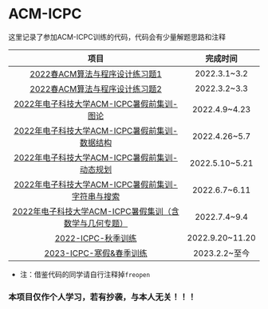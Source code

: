 # ACM-ICPC
 这里记录了参加ACM-ICPC训练的代码，代码会有少量解题思路和注释

|                             项目                             |    完成时间     |
| :----------------------------------------------------------: | :-------------: |
| [2022春ACM算法与程序设计练习题1](https://github.com/LRL52/ACM-ICPC/tree/master/2022春ACM算法与程序设计练习题1) |  2022.3.1~3.2   |
| [2022春ACM算法与程序设计练习题2](https://github.com/LRL52/ACM-ICPC/tree/master/2022春ACM算法与程序设计练习题2) |  2022.3.2~3.3   |
| [2022年电子科技大学ACM-ICPC暑假前集训-图论](https://github.com/LRL52/ACM-ICPC/tree/master/2022%E5%B9%B4%E7%94%B5%E5%AD%90%E7%A7%91%E6%8A%80%E5%A4%A7%E5%AD%A6ACM-ICPC%E6%9A%91%E5%81%87%E5%89%8D%E9%9B%86%E8%AE%AD-%E5%9B%BE%E8%AE%BA) |  2022.4.9~4.23  |
| [2022年电子科技大学ACM-ICPC暑假前集训-数据结构](https://github.com/LRL52/ACM-ICPC/tree/master/2022%E5%B9%B4%E7%94%B5%E5%AD%90%E7%A7%91%E6%8A%80%E5%A4%A7%E5%AD%A6ACM-ICPC%E6%9A%91%E5%81%87%E5%89%8D%E9%9B%86%E8%AE%AD-%E6%95%B0%E6%8D%AE%E7%BB%93%E6%9E%84) |  2022.4.26~5.7  |
| [2022年电子科技大学ACM-ICPC暑假前集训-动态规划](https://github.com/LRL52/ACM-ICPC/tree/master/2022%E5%B9%B4%E7%94%B5%E5%AD%90%E7%A7%91%E6%8A%80%E5%A4%A7%E5%AD%A6ACM-ICPC%E6%9A%91%E5%81%87%E5%89%8D%E9%9B%86%E8%AE%AD-%E5%8A%A8%E6%80%81%E8%A7%84%E5%88%92) | 2022.5.10~5.21  |
| [2022年电子科技大学ACM-ICPC暑假前集训-字符串与搜索](https://github.com/LRL52/ACM-ICPC/tree/master/2022%E5%B9%B4%E7%94%B5%E5%AD%90%E7%A7%91%E6%8A%80%E5%A4%A7%E5%AD%A6ACM-ICPC%E6%9A%91%E5%81%87%E5%89%8D%E9%9B%86%E8%AE%AD-%E5%AD%97%E7%AC%A6%E4%B8%B2%E4%B8%8E%E6%90%9C%E7%B4%A2) |  2022.6.7~6.11  |
| [2022年电子科技大学ACM-ICPC暑假集训（含数学与几何专题）](https://github.com/LRL52/ACM-ICPC/tree/master/2022%E5%B9%B4%E7%94%B5%E5%AD%90%E7%A7%91%E6%8A%80%E5%A4%A7%E5%AD%A6ACM-ICPC%E6%9A%91%E5%81%87%E9%9B%86%E8%AE%AD%EF%BC%88%E5%90%AB%E6%95%B0%E5%AD%A6%E4%B8%8E%E5%87%A0%E4%BD%95%E4%B8%93%E9%A2%98%EF%BC%89) |  2022.7.4~9.4   |
| [2022-ICPC-秋季训练](https://github.com/LRL52/ACM-ICPC/tree/master/2022-ICPC-%E7%A7%8B%E5%AD%A3%E8%AE%AD%E7%BB%83) | 2022.9.20~11.20 |
| [2023-ICPC-寒假&春季训练](https://github.com/LRL52/ACM-ICPC/tree/master/2023-ICPC-%E5%AF%92%E5%81%87%26%E6%98%A5%E5%AD%A3%E8%AE%AD%E7%BB%83) |  2023.2.2~至今  |

- 注：借鉴代码的同学请自行注释掉`freopen`

### 本项目仅作个人学习，若有抄袭，与本人无关！！！

